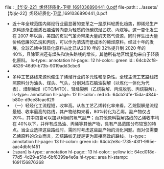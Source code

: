 file:: [【华安-22】烯烃轻质化-卫星_1691036890441_0.pdf](../assets/【华安-22】烯烃轻质化-卫星_1691036890441_0.pdf)
file-path:: ../assets/【华安-22】烯烃轻质化-卫星_1691036890441_0.pdf

- 近十年全球范围内烯烃行业最显著的变革之一是原料轻质化趋势，即烯烃生产原料逐渐由重质石脑油转向更为轻质的低碳烷烃乙烷、丙烷等。这一变化发生在 2007 年以后，美国的页岩气革命带来大量的天然气资源，同时伴生出大量价格低廉的乙烷和丙烷，可以作为清洁而低成本的烯烃原料。经过十年的发展，全球乙烯中轻质化原料占比已从2010 年的 32%提升到 2020 年的 40%，且除亚洲还有煤头和油头路线的增长，其他所有地区增量均来自于轻质化原料。
  ls-type:: annotation
  hl-page:: 12
  hl-color:: green
  id:: 64cb2cf8-4826-46d9-b73b-9019add3cbc6
-
- 多种工艺路线来源也催生了烯烃行业的多元性和复杂性。全球主流工艺路线按照原料分为油头、煤头、气头，分别对应石脑油裂解（以炼化一体化为代表）、煤制烯烃（CTO/MTO）、轻烃裂解（乙烷裂解、丙烷脱氢、丙烷裂解）。
  ls-type:: annotation
  hl-page:: 12
  hl-color:: red
  id:: 64cb2dfe-15da-484b-b80e-d9ce8fcac629
- （一）轻烃化工流程短，收率高。从各工艺乙烯转化率来看，乙烷裂解是流程最短、收率最高的路线，其产物结构来看，80%转化为乙烯，副产物仅占 20%，其中包含可以加以利用的氢气副产；而其他原料裂解路线的乙烯收率均在 40%以下，并伴有成品油、丙烯等其他产物，具有产品范围分布较宽的特点。当企业选择这些路线时，需同时考虑这些副产物的消化问题。而对仅需要乙烯原料的企业而言，乙烷路线无疑是更为直接高效的路线。
  ls-type:: annotation
  hl-page:: 13
  hl-color:: green
  id:: 64cb2e8c-f735-43f1-995e-aac4dbfcf451
- [:span]
  ls-type:: annotation
  hl-page:: 13
  hl-color:: yellow
  id:: 64cd018d-77d5-4d29-a51d-6bf8399a4e6a
  hl-type:: area
  hl-stamp:: 1691156876368